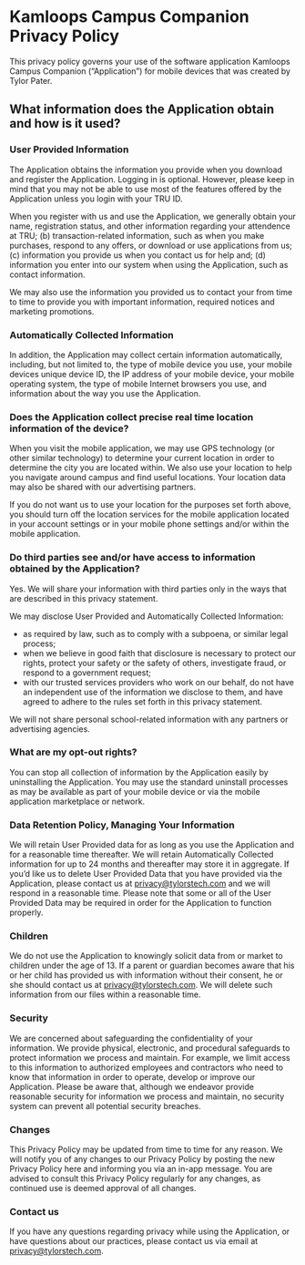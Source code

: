 # Kamloops Campus Companion Privacy Policy

This privacy policy governs your use of the software application Kamloops Campus Companion (“Application”) for mobile devices that was created by Tylor Pater.

## What information does the Application obtain and how is it used?

### User Provided Information 

The Application obtains the information you provide when you download and register the Application. Logging in is optional. However, please keep in mind that you may not be able to use most of the features offered by the Application unless you login with your TRU ID.

When you register with us and use the Application, we generally obtain your name, registration status, and other information regarding your attendence at TRU; (b) transaction-related information, such as when you make purchases, respond to any offers, or download or use applications from us; (c) information you provide us when you contact us for help and; (d) information you enter into our system when using the Application, such as contact information.

We may also use the information you provided us to contact your from time to time to provide you with important information, required notices and marketing promotions.

### Automatically Collected Information 

In addition, the Application may collect certain information automatically, including, but not limited to, the type of mobile device you use, your mobile devices unique device ID, the IP address of your mobile device, your mobile operating system, the type of mobile Internet browsers you use, and information about the way you use the Application. 

### Does the Application collect precise real time location information of the device?

When you visit the mobile application, we may use GPS technology (or other similar technology) to determine your current location in order to determine the city you are located within. We also use your location to help you navigate around campus and find useful locations. Your location data may also be shared with our advertising partners.

If you do not want us to use your location for the purposes set forth above, you should turn off the location services for the mobile application located in your account settings or in your mobile phone settings and/or within the mobile application. 

### Do third parties see and/or have access to information obtained by the Application?

Yes. We will share your information with third parties only in the ways that are described in this privacy statement.

We may disclose User Provided and Automatically Collected Information:

- as required by law, such as to comply with a subpoena, or similar legal process;
- when we believe in good faith that disclosure is necessary to protect our rights, protect your safety or the safety of others, investigate fraud, or respond to a government request;
- with our trusted services providers who work on our behalf, do not have an independent use of the information we disclose to them, and have agreed to adhere to the rules set forth in this privacy statement.

We will not share personal school-related information with any partners or advertising agencies. 

### What are my opt-out rights?

You can stop all collection of information by the Application easily by uninstalling the Application. You may use the standard uninstall processes as may be available as part of your mobile device or via the mobile application marketplace or network.

### Data Retention Policy, Managing Your Information

We will retain User Provided data for as long as you use the Application and for a reasonable time thereafter. We will retain Automatically Collected information for up to 24 months and thereafter may store it in aggregate. If you’d like us to delete User Provided Data that you have provided via the Application, please contact us at privacy@tylorstech.com and we will respond in a reasonable time. Please note that some or all of the User Provided Data may be required in order for the Application to function properly.

### Children

We do not use the Application to knowingly solicit data from or market to children under the age of 13. If a parent or guardian becomes aware that his or her child has provided us with information without their consent, he or she should contact us at privacy@tylorstech.com. We will delete such information from our files within a reasonable time.

### Security

We are concerned about safeguarding the confidentiality of your information. We provide physical, electronic, and procedural safeguards to protect information we process and maintain. For example, we limit access to this information to authorized employees and contractors who need to know that information in order to operate, develop or improve our Application. Please be aware that, although we endeavor provide reasonable security for information we process and maintain, no security system can prevent all potential security breaches.

### Changes

This Privacy Policy may be updated from time to time for any reason. We will notify you of any changes to our Privacy Policy by posting the new Privacy Policy here and informing you via an in-app message. You are advised to consult this Privacy Policy regularly for any changes, as continued use is deemed approval of all changes. 

### Contact us

If you have any questions regarding privacy while using the Application, or have questions about our practices, please contact us via email at privacy@tylorstech.com.
